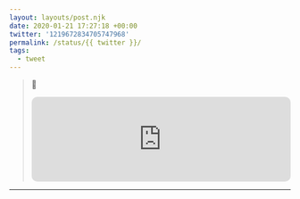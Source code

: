 ```yaml
---
layout: layouts/post.njk
date: 2020-01-21 17:27:18 +00:00
twitter: '1219672834705747968'
permalink: /status/{{ twitter }}/
tags: 
  - tweet
---
```


> 🎵 
> 
> <iframe style="border-radius:10px" src="https://open.spotify.com/embed/track/4ItCrsLmxUptz41S7OTZuS?utm_source=generator&theme=0" width="100%" height="152" frameBorder="0" allowfullscreen="" allow="autoplay; clipboard-write; encrypted-media; fullscreen; picture-in-picture" loading="lazy"></iframe>

---
